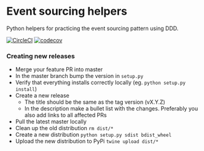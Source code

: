 # Event sourcing helpers
Python helpers for practicing the event sourcing pattern using DDD.

[![CircleCI](https://circleci.com/gh/fyndiq/eventsourcing_helpers/tree/master.svg?style=shield)](https://circleci.com/gh/fyndiq/eventsourcing_helpers/tree/master)
[![codecov](https://codecov.io/gh/fyndiq/eventsourcing_helpers/branch/master/graph/badge.svg)](https://codecov.io/gh/fyndiq/eventsourcing_helpers)

### Creating new releases
 - Merge your feature PR into master
 - In the master branch bump the version in `setup.py`
 - Verify that everything installs correctly locally (eg. `python setup.py
   install`)
 - Create a new release
    - The title should be the same as the tag version (vX.Y.Z)
    - In the description make a bullet list with the changes. Preferably you
      also add links to all affected PRs
 - Pull the latest master locally
 - Clean up the old distribution `rm dist/*`
 - Create a new distribution `python setup.py sdist bdist_wheel`
 - Upload the new distribution to PyPi `twine upload dist/*`
